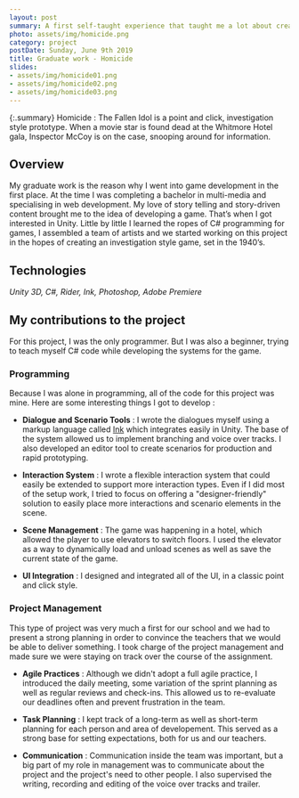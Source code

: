 ```yaml
---
layout: post
summary: A first self-taught experience that taught me a lot about creating systems from scratch.
photo: assets/img/homicide.png
category: project
postDate: Sunday, June 9th 2019
title: Graduate work - Homicide
slides:
- assets/img/homicide01.png
- assets/img/homicide02.png
- assets/img/homicide03.png
---
```

{:.summary}
Homicide : The Fallen Idol is a point and click, investigation style prototype. When a movie star is found dead at the Whitmore Hotel gala, Inspector McCoy is on the case, snooping around for information.

## Overview
My graduate work is the reason why I went into game development in the first place. At the time I was completing a bachelor in multi-media and specialising in web development. My love of story telling and story-driven content brought me to the idea of developing a game. That’s when I got interested in Unity. Little by little I learned the ropes of C# programming for games, I assembled a team of artists and we started working on this project in the hopes of creating an investigation style game, set in the 1940’s. 

## Technologies
*Unity 3D, C#, Rider, Ink, Photoshop, Adobe Premiere*

## My contributions to the project
For this project, I was the only programmer. But I was also a beginner, trying to teach myself C# code while developing the systems for the game. 

### Programming
Because I was alone in programming, all of the code for this project was mine. Here are some interesting things I got to develop : 

* **Dialogue and Scenario Tools** : I wrote the dialogues myself using a markup language called [Ink](https://www.inklestudios.com/ink/) which integrates easily in Unity. The base of the system allowed us to implement branching and voice over tracks. I also developed an editor tool to create scenarios for production and rapid prototyping.

* **Interaction System** : I wrote a flexible interaction system that could easily be extended to support more interaction types. Even if I did most of the setup work, I tried to focus on offering a "designer-friendly" solution to easily place more interactions and scenario elements in the scene. 

* **Scene Management** : The game was happening in a hotel, which allowed the player to use elevators to switch floors. I used the elevator as a way to dynamically load and unload scenes as well as save the current state of the game.

* **UI Integration** : I designed and integrated all of the UI, in a classic point and click style.


### Project Management
This type of project was very much a first for our school and we had to present a strong planning in order to convince the teachers that we would be able to deliver something. I took charge of the project management and made sure we were staying on track over the course of the assignment.

* **Agile Practices** : Although we didn't adopt a full agile practice, I introduced the daily meeting, some variation of the sprint planning as well as regular reviews and check-ins. This allowed us to re-evaluate our deadlines often and prevent frustration in the team. 

* **Task Planning** : I kept track of a long-term as well as short-term planning for each person and area of developement. This served as a strong base for setting expectations, both for us and our teachers.

* **Communication** : Communication inside the team was important, but a big part of my role in management was to communicate about the project and the project's need to other people. I also supervised the writing, recording and editing of the voice over tracks and trailer. 